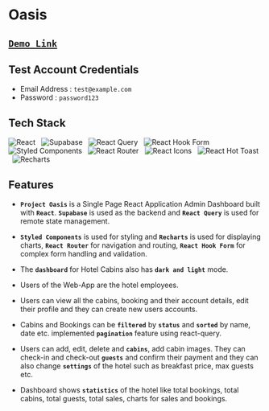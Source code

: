 #  Oasis

## [` Demo Link `](https://sparkly-cupcake-70a0f6.netlify.app)

## Test Account Credentials

-   Email Address : `test@example.com`
-   Password : `password123`

## Tech Stack

![React](https://img.shields.io/badge/React-20232A?style=for-the-badge&logo=react&logoColor=61DAFB)
&nbsp;&nbsp;![Supabase](https://img.shields.io/badge/Supabase-000000?style=for-the-badge&logo=Supabase&logoColor=white)
&nbsp;&nbsp;![React Query](https://img.shields.io/badge/React_Query-FF4154?style=for-the-badge&logo=React_Query&logoColor=white)
&nbsp;&nbsp;![React Hook Form](https://img.shields.io/badge/React_Hook_Form-000000?style=for-the-badge&logo=React_Hook_Form&logoColor=white)
&nbsp;&nbsp;![Styled Components](https://img.shields.io/badge/styled--components-DB7093?style=for-the-badge&logo=styled-components&logoColor=white)
&nbsp;&nbsp;![React Router](https://img.shields.io/badge/React_Router-CA4245?style=for-the-badge&logo=react-router&logoColor=white)
&nbsp;&nbsp;![React Icons](https://img.shields.io/badge/React_Icons-5588FF?style=for-the-badge&logo=React_Icons&logoColor=black)
&nbsp;&nbsp;![React Hot Toast](https://img.shields.io/badge/React_Hot_Toast-008000?style=for-the-badge&logo=React_Hot_Toast&logoColor=white)
&nbsp;&nbsp;![Recharts](https://img.shields.io/badge/Recharts-0081CB?style=for-the-badge&logo=Recharts&logoColor=white)

## Features

-   **`Project Oasis`** is a Single Page React Application Admin Dashboard built with **`React`**. **`Supabase`** is used as the backend and **`React Query`** is used for remote state management.
-    **`Styled Components`** is used for styling and **`Recharts`** is used for displaying charts, **`React Router`** for navigation and routing, **`React Hook Form`** for complex form handling and validation.

-   The **`dashboard`** for Hotel Cabins also has **`dark and light`** mode.

-   Users of the Web-App are the hotel employees.

-   Users can view all the cabins, booking and their account details, edit their profile and they can create new  users accounts.

-   Cabins and Bookings can be **`filtered`** by **`status`** and **`sorted`** by name, date etc. implemented **`pagination`** feature using react-query.

-   Users can add, edit, delete and **`cabins`**, add cabin images. They can check-in and check-out **`guests`** and confirm their payment and they can also change **`settings`** of the hotel such as breakfast price, max guests etc.

-   Dashboard shows **`statistics`** of the hotel like total bookings, total cabins, total guests, total sales, charts for sales and bookings.

